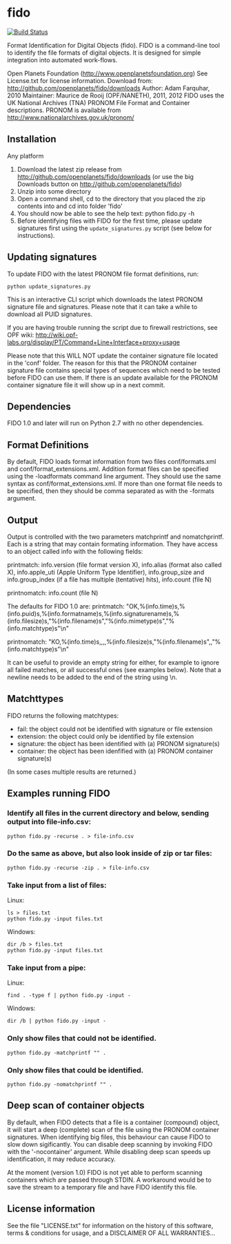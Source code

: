 fido
====

[![Build Status](https://secure.travis-ci.org/edsu/fido.png)](http://travis-ci.org/edsu/fido)

Format Identification for Digital Objects (fido). FIDO is a command-line tool
to identify the file formats of digital objects. It is designed for simple
integration into automated work-flows.

Open Planets Foundation (http://www.openplanetsfoundation.org)
See License.txt for license information.
Download from: http://github.com/openplanets/fido/downloads
Author: Adam Farquhar, 2010
Maintainer: Maurice de Rooij (OPF/NANETH), 2011, 2012
FIDO uses the UK National Archives (TNA) PRONOM File Format and Container descriptions.
PRONOM is available from http://www.nationalarchives.gov.uk/pronom/

Installation
------------

Any platform
1. Download the latest zip release from http://github.com/openplanets/fido/downloads (or use the big Downloads button on http://github.com/openplanets/fido)
1. Unzip into some directory
1. Open a command shell, cd to the directory that you placed the zip contents into and cd into folder 'fido'
1. You should now be able to see the help text: python fido.py -h
1. Before identifying files with FIDO for the first time, please update signatures first using the `update_signatures.py` script (see below for instructions).

Updating signatures
-------------------

To update FIDO with the latest PRONOM file format definitions, run:

    python update_signatures.py

This is an interactive CLI script which downloads the latest PRONOM signature file and signatures. Please note that it can take a while to download all PUID signatures.

If you are having trouble running the script due to firewall restrictions, see OPF wiki: http://wiki.opf-labs.org/display/PT/Command+Line+Interface+proxy+usage

Please note that this WILL NOT update the container signature file located in the 'conf' folder.  The reason for this that the PRONOM container signature file contains special types of sequences which need to be tested before FIDO can use them. If there is an update available for the PRONOM container signature file it will show up in a next commit.

Dependencies
------------

FIDO 1.0 and later will run on Python 2.7 with no other dependencies.

Format Definitions
------------------

By default, FIDO loads format information from two files conf/formats.xml
and conf/format_extensions.xml. Addition format files can be specified using
the -loadformats command line argument.  They should use the same syntax as 
conf/format_extensions.xml. If more than one format file needs to be specified,
then they should be comma separated as with the -formats argument.

Output
------

Output is controlled with the two parameters matchprintf and nomatchprintf.
Each is a string that may contain formating information.  They have access to
an object called info with the following fields:

printmatch: info.version (file format version X), info.alias (format also called X), info.apple_uti (Apple Uniform Type Identifier), info.group_size and info.group_index (if a file has multiple (tentative) hits), info.count (file N)

printnomatch: info.count (file N)

The defaults for FIDO 1.0 are:
  printmatch: 
    "OK,%(info.time)s,%(info.puid)s,%(info.formatname)s,%(info.signaturename)s,%(info.filesize)s,\"%(info.filename)s\",\"%(info.mimetype)s\",\"%(info.matchtype)s\"\n"

  printnomatch:
    "KO,%(info.time)s,,,,%(info.filesize)s,\"%(info.filename)s\",,\"%(info.matchtype)s\"\n"

It can be useful to provide an empty string for either, for example to ignore all failed matches, or all successful ones (see examples below). 
Note that a newline needs to be added to the end of the string using \n.

Matchttypes
-----------

FIDO returns the following matchtypes:

- fail:      the object could not be identified with signature or file extension
- extension: the object could only be identified by file extension
- signature: the object has been identified with (a) PRONOM signature(s)
- container: the object has been idenfified with (a) PRONOM container signature(s)

(In some cases multiple results are returned.)

Examples running FIDO
---------------------

### Identify all files in the current directory and below, sending output into file-info.csv:

    python fido.py -recurse . > file-info.csv

### Do the same as above, but also look inside of zip or tar files:

    python fido.py -recurse -zip . > file-info.csv

### Take input from a list of files:

Linux:

    ls > files.txt
    python fido.py -input files.txt

Windows:

    dir /b > files.txt
    python fido.py -input files.txt

### Take input from a pipe:

Linux:

    find . -type f | python fido.py -input -

Windows:

    dir /b | python fido.py -input -

### Only show files that could not be identified.

    python fido.py -matchprintf "" .

### Only show files that could be identified.

    python fido.py -nomatchprintf "" .

Deep scan of container objects
------------------------------

By default, when FIDO detects that a file is a container (compound) object,
it will start a deep (complete) scan of the file using the PRONOM container signatures.  When identifying big files, this behaviour can cause FIDO to slow down sigificantly.  You can disable deep scanning by invoking FIDO with the '-nocontainer' argument.  While disabling deep scan speeds up identification, it may reduce accuracy.

At the moment (version 1.0) FIDO is not yet able to perform scanning containers which are passed through STDIN. A workaround would be to save the stream to a temporary file and have FIDO identify this file.

License information
-------------------

See the file "LICENSE.txt" for information on the history of this
software, terms & conditions for usage, and a DISCLAIMER OF ALL
WARRANTIES...
